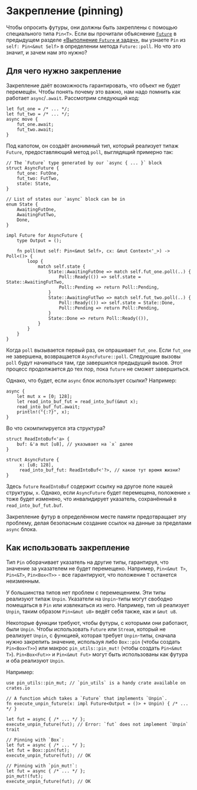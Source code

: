# Закрепление (pinning)

Чтобы опросить футуры, они должны быть закреплены с помощью специального типа `Pin<T>`. Если вы прочитали объяснение [`Future`] в предыдущем разделе [«Выполнение `Future` и задач»], вы узнаете `Pin` из `self: Pin<&mut Self>` в определении метода `Future::poll`. Но что это значит, и зачем нам это нужно?

## Для чего нужно закрепление

Закрепление даёт возможность гарантировать, что объект не будет перемещён. Чтобы понять почему это важно, нам надо помнить как работает `async`/`.await`. Рассмотрим следующий код:

```rust,edition2018,ignore
let fut_one = /* ... */;
let fut_two = /* ... */;
async move {
    fut_one.await;
    fut_two.await;
}
```

Под капотом, он создаёт анонимный тип, который реализует типаж `Future`, предоставляющий метод `poll`, выглядящий примерно так:

```rust,ignore
// The `Future` type generated by our `async { ... }` block
struct AsyncFuture {
    fut_one: FutOne,
    fut_two: FutTwo,
    state: State,
}

// List of states our `async` block can be in
enum State {
    AwaitingFutOne,
    AwaitingFutTwo,
    Done,
}

impl Future for AsyncFuture {
    type Output = ();

    fn poll(mut self: Pin<&mut Self>, cx: &mut Context<'_>) -> Poll<()> {
        loop {
            match self.state {
                State::AwaitingFutOne => match self.fut_one.poll(..) {
                    Poll::Ready(()) => self.state = State::AwaitingFutTwo,
                    Poll::Pending => return Poll::Pending,
                }
                State::AwaitingFutTwo => match self.fut_two.poll(..) {
                    Poll::Ready(()) => self.state = State::Done,
                    Poll::Pending => return Poll::Pending,
                }
                State::Done => return Poll::Ready(()),
            }
        }
    }
}
```

Когда `poll` вызывается первый раз, он опрашивает `fut_one`. Если `fut_one` не завершена, возвращается `AsyncFuture::poll`. Следующие вызовы `poll` будут начинаться там, где завершился предыдущий вызов. Этот процесс продолжается до тех пор, пока  `future` не сможет завершиться.

Однако, что будет, если `async` блок использует ссылки? Например:

```rust,edition2018,ignore
async {
    let mut x = [0; 128];
    let read_into_buf_fut = read_into_buf(&mut x);
    read_into_buf_fut.await;
    println!("{:?}", x);
}
```

Во что скомпилируется эта структура?

```rust,ignore
struct ReadIntoBuf<'a> {
    buf: &'a mut [u8], // указывает на `x` далее
}

struct AsyncFuture {
     x: [u8; 128],
     read_into_buf_fut: ReadIntoBuf<'?>, // какое тут время жизни?
}
```

Здесь `future` `ReadIntoBuf` содержит ссылку на другое  поле нашей структуры, `x`. Однако, если `AsyncFuture` будет перемещена, положение `x` тоже будет изменено, что инвалидирует указатель, сохранённый в `read_into_buf_fut.buf`.

Закрепление футур в определённом месте памяти предотвращает эту проблему, делая безопасным создание ссылок на данные за пределами `async` блока.

## Как использовать закрепление

Тип `Pin` оборачивает указатель на другие типы, гарантируя, что значение за указателем не будет перемещено. Например, `Pin<&mut T>`, `Pin<&T>`, `Pin<Box<T>>` - все гарантируют, что положение  `T` останется неизменным.

У большинства типов нет проблем с перемещением. Эти типы  реализуют типаж `Unpin`. Указатели на `Unpin`-типы могут свободно помещаться в `Pin` или извлекаться из него. Например, тип `u8` реализует `Unpin`, таким образом `Pin<&mut u8>` ведёт себя также, как и `&mut u8`.

Некоторые функции требуют, чтобы футуры, с которыми они работают, были `Unpin`. Чтобы использовать `Future` или `Stream`, который не реализует `Unpin`, с функцией, которая требует `Unpin`-типы, сначала нужно закрепить значение, используя либо `Box::pin` (чтобы создать `Pin<Box<T>>`) или макрос `pin_utils::pin_mut!` (чтобы создать `Pin<&mut T>`). `Pin<Box<Fut>>` и `Pin<&mut Fut>` могут быть использованы как футура и оба реализуют `Unpin`.

Например:

```rust,edition2018,ignore
use pin_utils::pin_mut; // `pin_utils` is a handy crate available on crates.io

// A function which takes a `Future` that implements `Unpin`.
fn execute_unpin_future(x: impl Future<Output = ()> + Unpin) { /* ... */ }

let fut = async { /* ... */ };
execute_unpin_future(fut); // Error: `fut` does not implement `Unpin` trait

// Pinning with `Box`:
let fut = async { /* ... */ };
let fut = Box::pin(fut);
execute_unpin_future(fut); // OK

// Pinning with `pin_mut!`:
let fut = async { /* ... */ };
pin_mut!(fut);
execute_unpin_future(fut); // OK
```


[«Выполнение `Future` и задач»]: ../02_execution/01_chapter.md
[`Future`]: ../02_execution/02_future.md
